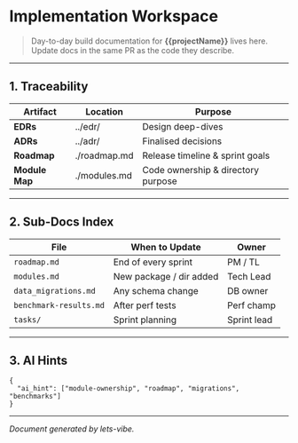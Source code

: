 # Implementation Workspace

> Day-to-day build documentation for **{{projectName}}** lives here. Update docs in the same PR as the code they describe.

---

## 1. Traceability

| Artifact       | Location     | Purpose                            |
| -------------- | ------------ | ---------------------------------- |
| **EDRs**       | ../edr/      | Design deep-dives                  |
| **ADRs**       | ../adr/      | Finalised decisions                |
| **Roadmap**    | ./roadmap.md | Release timeline & sprint goals    |
| **Module Map** | ./modules.md | Code ownership & directory purpose |

---

## 2. Sub-Docs Index

| File                   | When to Update          | Owner       |
| ---------------------- | ----------------------- | ----------- |
| `roadmap.md`           | End of every sprint     | PM / TL     |
| `modules.md`           | New package / dir added | Tech Lead   |
| `data_migrations.md`   | Any schema change       | DB owner    |
| `benchmark-results.md` | After perf tests        | Perf champ  |
| `tasks/`               | Sprint planning         | Sprint lead |

---

## 3. AI Hints

```jsonc
{
  "ai_hint": ["module-ownership", "roadmap", "migrations", "benchmarks"]
}
```

---

_Document generated by lets-vibe._
